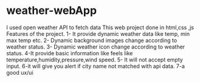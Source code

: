 # weather-webApp
I used open weather API to fetch data
This web project done in html,css ,js
Features of the project.
1- It provide dynamic weather data like temp, min max temp etc.
2- Dynamic background images change according to weather status.
3- Dynamic weather icon change according to weather status.
4-It provide basic information like feels like temperature,humidity,pressure,wind speed.
5- It will not accept empty input.
6-it will give you alert if city name not matched with api data.
7-a good ux/ui
